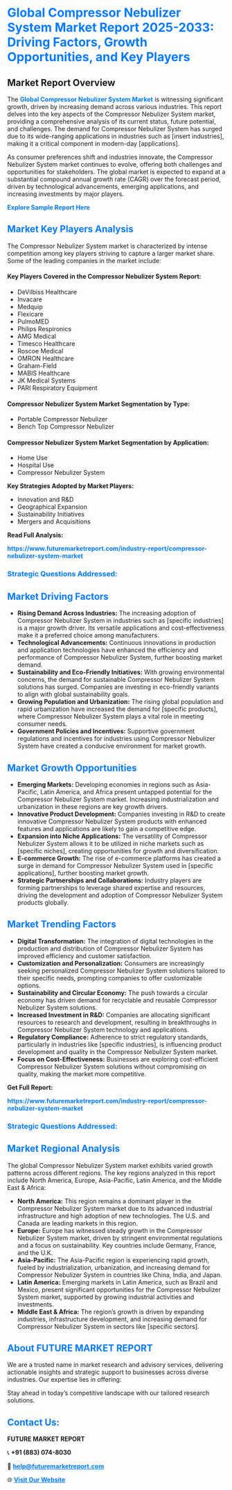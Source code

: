 <h1 style="color: #007BFF;">Global Compressor Nebulizer System Market Report 2025-2033: Driving Factors, Growth Opportunities, and Key Players</h1>

<section id="overview">
<h2>Market Report Overview</h2>
<p>The <a href="https://www.futuremarketreport.com/industry-report/compressor-nebulizer-system-market" style="color: #007BFF; text-decoration: none;"><strong>Global Compressor Nebulizer System Market</strong></a> is witnessing significant growth, driven by increasing demand across various industries. This report delves into the key aspects of the Compressor Nebulizer System market, providing a comprehensive analysis of its current status, future potential, and challenges. The demand for Compressor Nebulizer System has surged due to its wide-ranging applications in industries such as [insert industries], making it a critical component in modern-day [applications].</p>
<p>As consumer preferences shift and industries innovate, the Compressor Nebulizer System market continues to evolve, offering both challenges and opportunities for stakeholders. The global market is expected to expand at a substantial compound annual growth rate (CAGR) over the forecast period, driven by technological advancements, emerging applications, and increasing investments by major players.</p>
</section>

<section id="overview">
<p><a href="https://www.futuremarketreport.com/request-sample/reportId=125218" style="color: #007BFF; text-decoration: none;"><strong>Explore Sample Report Here</strong></a></p>
</section>

<section id="key-players">
<h2 style="color: #007BFF;">Market Key Players Analysis</h2>
<p>The Compressor Nebulizer System market is characterized by intense competition among key players striving to capture a larger market share. Some of the leading companies in the market include:</p>
<h4>Key Players Covered in the Compressor Nebulizer System Report:</h4>
<ul><li>DeVilbiss Healthcare</li><li>Invacare</li><li>Medquip</li><li>Flexicare</li><li>PulmoMED</li><li>Philips Respironics</li><li>AMG Medical</li><li>Timesco Healthcare</li><li>Roscoe Medical</li><li>OMRON Healthcare</li><li>Graham-Field</li><li>MABIS Healthcare</li><li>JK Medical Systems</li><li>PARI Respiratory Equipment</li></ul>
<h4>Compressor Nebulizer System Market Segmentation by Type:</h4>
<ul><li>Portable Compressor Nebulizer</li><li>Bench Top Compressor Nebulizer</li></ul>

<h4>Compressor Nebulizer System Market Segmentation by Application:</h4>
<ul><li>Home Use</li><li>Hospital Use</li><li>Compressor Nebulizer System</li></ul>
<p><strong>Key Strategies Adopted by Market Players:</strong></p>
<ul>
<li>Innovation and R&D</li>
<li>Geographical Expansion</li>
<li>Sustainability Initiatives</li>
<li>Mergers and Acquisitions</li>
</ul>
</section>

<section>
<p><strong>Read Full Analysis: </strong></p><a href="https://www.futuremarketreport.com/industry-report/compressor-nebulizer-system-market" style="color: #007BFF; text-decoration: none;"><strong>https://www.futuremarketreport.com/industry-report/compressor-nebulizer-system-market</strong></a>
<h3 style="color: #007BFF;">Strategic Questions Addressed:</h3>
</section>

<section id="driving-factors">
<h2 style="color: #007BFF;">Market Driving Factors</h2>
<ul>
<li><strong>Rising Demand Across Industries:</strong> The increasing adoption of Compressor Nebulizer System in industries such as [specific industries] is a major growth driver. Its versatile applications and cost-effectiveness make it a preferred choice among manufacturers.</li>
<li><strong>Technological Advancements:</strong> Continuous innovations in production and application technologies have enhanced the efficiency and performance of Compressor Nebulizer System, further boosting market demand.</li>
<li><strong>Sustainability and Eco-Friendly Initiatives:</strong> With growing environmental concerns, the demand for sustainable Compressor Nebulizer System solutions has surged. Companies are investing in eco-friendly variants to align with global sustainability goals.</li>
<li><strong>Growing Population and Urbanization:</strong> The rising global population and rapid urbanization have increased the demand for [specific products], where Compressor Nebulizer System plays a vital role in meeting consumer needs.</li>
<li><strong>Government Policies and Incentives:</strong> Supportive government regulations and incentives for industries using Compressor Nebulizer System have created a conducive environment for market growth.</li>
</ul>
</section>

<section id="growth-opportunities">
<h2 style="color: #007BFF;">Market Growth Opportunities</h2>
<ul>
<li><strong>Emerging Markets:</strong> Developing economies in regions such as Asia-Pacific, Latin America, and Africa present untapped potential for the Compressor Nebulizer System market. Increasing industrialization and urbanization in these regions are key growth drivers.</li>
<li><strong>Innovative Product Development:</strong> Companies investing in R&D to create innovative Compressor Nebulizer System products with enhanced features and applications are likely to gain a competitive edge.</li>
<li><strong>Expansion into Niche Applications:</strong> The versatility of Compressor Nebulizer System allows it to be utilized in niche markets such as [specific niches], creating opportunities for growth and diversification.</li>
<li><strong>E-commerce Growth:</strong> The rise of e-commerce platforms has created a surge in demand for Compressor Nebulizer System used in [specific applications], further boosting market growth.</li>
<li><strong>Strategic Partnerships and Collaborations:</strong> Industry players are forming partnerships to leverage shared expertise and resources, driving the development and adoption of Compressor Nebulizer System products globally.</li>
</ul>
</section>

<section id="trending-factors">
<h2 style="color: #007BFF;">Market Trending Factors</h2>
<ul>
<li><strong>Digital Transformation:</strong> The integration of digital technologies in the production and distribution of Compressor Nebulizer System has improved efficiency and customer satisfaction.</li>
<li><strong>Customization and Personalization:</strong> Consumers are increasingly seeking personalized Compressor Nebulizer System solutions tailored to their specific needs, prompting companies to offer customizable options.</li>
<li><strong>Sustainability and Circular Economy:</strong> The push towards a circular economy has driven demand for recyclable and reusable Compressor Nebulizer System solutions.</li>
<li><strong>Increased Investment in R&D:</strong> Companies are allocating significant resources to research and development, resulting in breakthroughs in Compressor Nebulizer System technology and applications.</li>
<li><strong>Regulatory Compliance:</strong> Adherence to strict regulatory standards, particularly in industries like [specific industries], is influencing product development and quality in the Compressor Nebulizer System market.</li>
<li><strong>Focus on Cost-Effectiveness:</strong> Businesses are exploring cost-efficient Compressor Nebulizer System solutions without compromising on quality, making the market more competitive.</li>
</ul>
</section>

<section>
<p><strong>Get Full Report: </strong></p><a href="https://www.futuremarketreport.com/industry-report/compressor-nebulizer-system-market" style="color: #007BFF; text-decoration: none;"><strong>https://www.futuremarketreport.com/industry-report/compressor-nebulizer-system-market</strong></a>
<h3 style="color: #007BFF;">Strategic Questions Addressed:</h3>
</section>


<section id="regional-analysis">
<h2 style="color: #007BFF;">Market Regional Analysis</h2>
<p>The global Compressor Nebulizer System market exhibits varied growth patterns across different regions. The key regions analyzed in this report include North America, Europe, Asia-Pacific, Latin America, and the Middle East & Africa:</p>
<ul>
<li><strong>North America:</strong> This region remains a dominant player in the Compressor Nebulizer System market due to its advanced industrial infrastructure and high adoption of new technologies. The U.S. and Canada are leading markets in this region.</li>
<li><strong>Europe:</strong> Europe has witnessed steady growth in the Compressor Nebulizer System market, driven by stringent environmental regulations and a focus on sustainability. Key countries include Germany, France, and the U.K.</li>
<li><strong>Asia-Pacific:</strong> The Asia-Pacific region is experiencing rapid growth, fueled by industrialization, urbanization, and increasing demand for Compressor Nebulizer System in countries like China, India, and Japan.</li>
<li><strong>Latin America:</strong> Emerging markets in Latin America, such as Brazil and Mexico, present significant opportunities for the Compressor Nebulizer System market, supported by growing industrial activities and investments.</li>
<li><strong>Middle East & Africa:</strong> The region’s growth is driven by expanding industries, infrastructure development, and increasing demand for Compressor Nebulizer System in sectors like [specific sectors].</li>
</ul>
</section>

<footer>
<h2 style="color: #007BFF;">About FUTURE MARKET REPORT</h2>
<p>We are a trusted name in market research and advisory services, delivering actionable insights and strategic support to businesses across diverse industries. Our expertise lies in offering:</p>

<p>Stay ahead in today’s competitive landscape with our tailored research solutions.</p>

<h2 style="color: #007BFF;">Contact Us:</h2>
<p><strong>FUTURE MARKET REPORT</strong></p>
<p>📞 <strong>+91 (883) 074-8030</strong></p>
<p>📧 <strong><a href="mailto:help@futuremarketreport.com" style="color: #007BFF;">help@futuremarketreport.com</a></strong></p>
<p>🌐 <strong><a href="https://www.futuremarketreport.com/" style="color: #007BFF;">Visit Our Website</a></strong></p>
</footer>